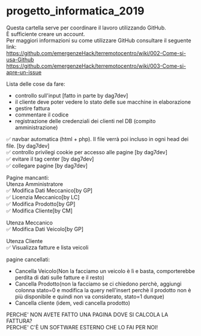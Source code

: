 # progetto_informatica_2019
Questa cartella serve per coordinare il lavoro utilizzando GitHub.  
È sufficiente creare un account.  
Per maggiori informazioni su come utilizzare GitHub consultare il seguente link:  
https://github.com/emergenzeHack/terremotocentro/wiki/002-Come-si-usa-Github  
https://github.com/emergenzeHack/terremotocentro/wiki/003-Come-si-apre-un-issue
  
Lista delle cose da fare:  
  - controllo sull'input  [fatto in parte by dag7dev]
  - il cliente deve poter vedere lo stato delle sue macchine in elaborazione  
  - gestire fattura  
  - commentare il codice  
  - registrazione delle credenziali dei clienti nel DB (compito amministrazione)
 
  ✅ navbar automatica (html + php). Il file verrà poi incluso in ogni head dei file. [by dag7dev]  
  ✅ controllo privilegi cookie per accesso alle pagine [by dag7dev]  
  ✅ evitare il tag center [by dag7dev]  
  ✅ collegare pagine [by dag7dev]  
 
Pagine mancanti:  
  Utenza Amministratore  
    ✅ Modifica Dati Meccanico[by GP]  
    ✅ Licenzia Meccanico[by LC]  
    ✅ Modifica Prodotto[by GP]  
    ✅ Modifica Cliente[by CM]  
    
  Utenza Meccanico  
    ✅ Modifica Dati Veicolo[by GP]  
      
  Utenza Cliente  
    ✅ Visualizza fatture e lista veicoli
  
pagine cancellati:  
- Cancella Veicolo(Non la facciamo un veicolo è lì e basta, comporterebbe perdita di dati sulle fatture e il resto)
- Cancella Prodotto(non la facciamo se ci chiedono perchè, aggiungi colonna stato=0 e modifica la query nell'insert perchè il prodotto non è più disponibile e quindi non va considerato, stato=1 dunque)
- Cancella cliente (idem, vedi cancella prodotto)

PERCHE' NON AVETE FATTO UNA PAGINA DOVE SI CALCOLA LA FATTURA?  
PERCHE' C'È UN SOFTWARE ESTERNO CHE LO FAI PER NOI!
